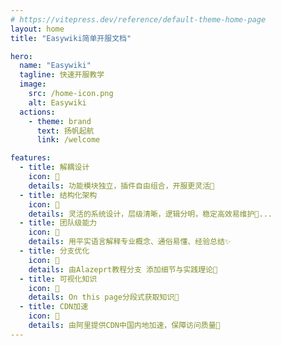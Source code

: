 ```yaml
---
# https://vitepress.dev/reference/default-theme-home-page
layout: home
title: "Easywiki简单开服文档"

hero:
  name: "Easywiki"
  tagline: 快速开服教学
  image:
    src: /home-icon.png
    alt: Easywiki
  actions:
    - theme: brand
      text: 扬帆起航
      link: /welcome

features:
  - title: 解耦设计
    icon: 🔌
    details: 功能模块独立，插件自由组合，开服更灵活🐳
  - title: 结构化架构
    icon: 🧩
    details: 灵活的系统设计，层级清晰，逻辑分明，稳定高效易维护🚀...
  - title: 团队级能力
    icon: 🏢
    details: 用平实语言解释专业概念、通俗易懂、经验总结✨
  - title: 分支优化
    icon: 👀
    details: 由Alazeprt教程分支 添加细节与实践理论🍇
  - title: 可视化知识
    icon: 🎨
    details: On this page分段式获取知识👑
  - title: CDN加速
    icon: 🍰
    details: 由阿里提供CDN中国内地加速，保障访问质量🍅
---
```

<DataPanel />
<Confetti />

